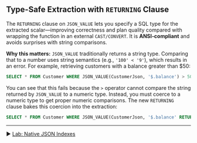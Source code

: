 ﻿## Type-Safe Extraction with `RETURNING` Clause

The `RETURNING` clause on `JSON_VALUE` lets you specify a SQL type for the extracted scalar—improving correctness and plan quality compared with wrapping the function in an external `CAST/CONVERT`. It is **ANSI‑compliant** and avoids surprises with string comparisons.

**Why this matters:** `JSON_VALUE` traditionally returns a string type. Comparing that to a number uses string semantics (e.g., `'100' < '9'`), which results in an error. For example, retrieving customers with a balance greater than $50:

```sql
SELECT * FROM Customer WHERE JSON_VALUE(CustomerJson, '$.balance') > 50
```

You can see that this fails because the `>` operator cannot compare the string returned by `JSON_VALUE` to a numeric type. Instead, you must coerce to a numeric type to get proper numeric comparisons. The new `RETURNING` clause bakes this coercion into the extraction:

```sql
SELECT * FROM Customer WHERE JSON_VALUE(CustomerJson, '$.balance' RETURNING int) > 50
```

___

▶ [Lab: Native JSON Indexes](https://github.com/lennilobel/sql2025-workshop-hol-orlando2025/blob/main/HOL/2.%20JSON%20Support/4.%20Native%20JSON%20Indexes.md)
